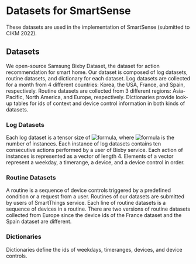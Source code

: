 # Datasets for SmartSense
These datasets are used in the implementation of SmartSense (submitted to CIKM 2022).

## Datasets
We open-source Samsung Bixby Dataset, the dataset for action recommendation for smart home.
Our dataset is composed of log datasets, routine datasets, and dictionary for each dataset.
Log datasets are collected for a month from 4 different countries: Korea, the USA, France, and Spain, respectively.
Routine datasets are collected from 3 different regions: Asia-Pacific, North America, and Europe, respectively.
Dictionaries provide look-up tables for ids of context and device control information in both kinds of datasets.
### Log Datasets
Each log dataset is a tensor size of ![formula](https://render.githubusercontent.com/render/math?math=\N\times\10\times\4), where ![formula](https://render.githubusercontent.com/render/math?math=\N) is the number of instances.
Each instance of log datasets contains ten consecutive actions performed by a user of Bixby service.
Each action of instances is represented as a vector of length 4.
Elements of a vector represent a weekday, a timerange, a device, and a device control in order.
### Routine Datasets
A routine is a sequence of device controls triggered by a predefined condition or a request from a user.
Routines of our datasets are submitted by users of SmartThings service.
Each line of routine datasets is a sequence of devices in a routine.
There are two versions of routine datasets collected from Europe since the device ids of the France dataset and the Spain dataset are different.
### Dictionaries
Dictionaries define the ids of weekdays, timeranges, devices, and device controls.

